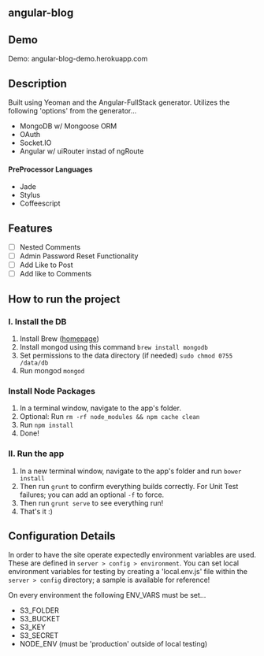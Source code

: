 angular-blog
--------------------

## Demo
Demo: angular-blog-demo.herokuapp.com

## Description

Built using Yeoman and the Angular-FullStack generator. Utilizes the following 'options' from the generator...

- MongoDB w/ Mongoose ORM
- OAuth
- Socket.IO
- Angular w/ uiRouter instad of ngRoute

#### PreProcessor Languages
- Jade
- Stylus
- Coffeescript

## Features
- [ ] Nested Comments
- [ ] Admin Password Reset Functionality
- [ ] Add Like to Post
- [ ] Add like to Comments

## How to run the project
### I. Install the DB
1. Install Brew ([homepage](http://brew.sh/))
2. Install mongod using this command ```brew install mongodb```
3. Set permissions to the data directory (if needed) ```sudo chmod 0755 /data/db```
4. Run mongod ```mongod```

### Install Node Packages
1. In a terminal window, navigate to the app's folder.
2. Optional: Run ```rm -rf node_modules && npm cache clean```
1. Run ```npm install```
2. Done!

### II. Run the app
1. In a new terminal window, navigate to the app's folder and run ```bower install```
2. Then run ```grunt``` to confirm everything builds correctly. For Unit Test failures; you can add an optional ```-f``` to force.
3. Then run ```grunt serve``` to see everything run!
4. That's it :)


## Configuration Details
In order to have the site operate expectedly environment variables are used. These are defined in `server > config > environment`. You can set local environment variables for testing by creating a 'local.env.js' file within the `server > config` directory; a sample is available for reference!

On every environment the following ENV_VARS must be set...
- S3_FOLDER
- S3_BUCKET
- S3_KEY
- S3_SECRET
- NODE_ENV (must be 'production' outside of local testing)
